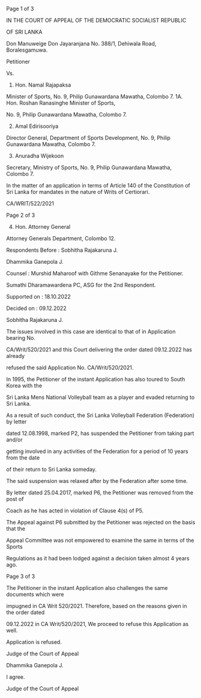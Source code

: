 Page 1 of 3

IN THE COURT OF APPEAL OF THE DEMOCRATIC SOCIALIST REPUBLIC

OF SRI LANKA

Don Manuweige Don Jayaranjana No. 388/1, Dehiwala Road, Boralesgamuwa.

Petitioner

Vs.

1. Hon. Namal Rajapaksa

Minister of Sports, No. 9, Philip Gunawardana Mawatha, Colombo 7. 1A. Hon. Roshan Ranasinghe Minister of Sports,

No. 9, Philip Gunawardana Mawatha, Colombo 7.

2. Amal Edirisooriya

Director General, Department of Sports Development, No. 9, Philip Gunawardana Mawatha, Colombo 7.

3. Anuradha Wijekoon

Secretary, Ministry of Sports, No. 9, Philip Gunawardana Mawatha, Colombo 7.

In the matter of an application in terms of Article 140 of the Constitution of Sri Lanka for mandates in the nature of Writs of Certiorari.

CA/WRIT/522/2021

Page 2 of 3

4. Hon. Attorney General

Attorney Generals Department, Colombo 12.

Respondents Before : Sobhitha Rajakaruna J.

Dhammika Ganepola J.

Counsel : Murshid Maharoof with Githme Senanayake for the Petitioner.

Sumathi Dharamawardena PC, ASG for the 2nd Respondent.

Supported on : 18.10.2022

Decided on : 09.12.2022

Sobhitha Rajakaruna J.

The issues involved in this case are identical to that of in Application bearing No.

CA/Writ/520/2021 and this Court delivering the order dated 09.12.2022 has already

refused the said Application No. CA/Writ/520/2021.

In 1995, the Petitioner of the instant Application has also toured to South Korea with the

Sri Lanka Mens National Volleyball team as a player and evaded returning to Sri Lanka.

As a result of such conduct, the Sri Lanka Volleyball Federation (Federation) by letter

dated 12.08.1998, marked P2, has suspended the Petitioner from taking part and/or

getting involved in any activities of the Federation for a period of 10 years from the date

of their return to Sri Lanka someday.

The said suspension was relaxed after by the Federation after some time.

By letter dated 25.04.2017, marked P6, the Petitioner was removed from the post of

Coach as he has acted in violation of Clause 4(s) of P5.

The Appeal against P6 submitted by the Petitioner was rejected on the basis that the

Appeal Committee was not empowered to examine the same in terms of the Sports

Regulations as it had been lodged against a decision taken almost 4 years ago.

Page 3 of 3

The Petitioner in the instant Application also challenges the same documents which were

impugned in CA Writ 520/2021. Therefore, based on the reasons given in the order dated

09.12.2022 in CA Writ/520/2021, We proceed to refuse this Application as well.

Application is refused.

Judge of the Court of Appeal

Dhammika Ganepola J.

I agree.

Judge of the Court of Appeal